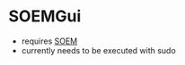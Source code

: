 # SOEMGui

- requires [SOEM](https://github.com/OpenEtherCATsociety/soem)
- currently needs to be executed with sudo
